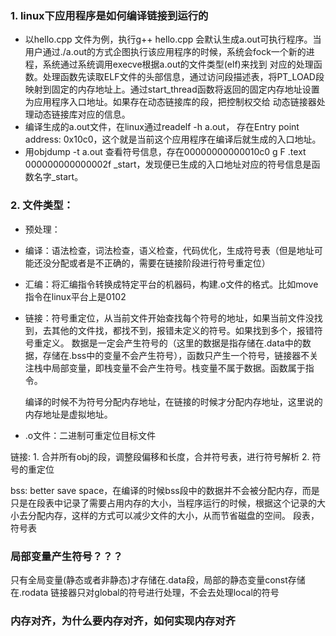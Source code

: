 ### 1. linux下应用程序是如何编译链接到运行的
* 以hello.cpp 文件为例，执行g++ hello.cpp 会默认生成a.out可执行程序。当用户通过./a.out的方式企图执行该应用程序的时候，系统会fock一个新的进程，系统通过系统调用execve根据a.out的文件类型(elf)来找到
对应的处理函数。处理函数先读取ELF文件的头部信息，通过访问段描述表，将PT_LOAD段映射到固定的内存地址上。通过start_thread函数将返回的固定内存地址设置为应用程序入口地址。如果存在动态链接库的段，把控制权交给
动态链接器处理动态链接库对应的信息。
* 编译生成的a.out文件，在linux通过readelf -h a.out， 存在Entry point address:               0x10c0，这个就是当前这个应用程序在编译后就生成的入口地址。
* 用objdump -t a.out 查看符号信息，存在00000000000010c0 g     F .text  000000000000002f              _start，发现便已生成的入口地址对应的符号信息是函数名字_start。

### 2. 文件类型：
* 预处理：
* 编译：语法检查，词法检查，语义检查，代码优化，生成符号表（但是地址可能还没分配或者是不正确的，需要在链接阶段进行符号重定位）
* 汇编：将汇编指令转换成特定平台的机器码，构建.o文件的格式。比如move指令在linux平台上是0102
* 链接：符号重定位，从当前文件开始查找每个符号的地址，如果当前文件没找到，去其他的文件找，都找不到，报错未定义的符号。如果找到多个，报错符号重定义。
数据是一定会产生符号的（这里的数据是指存储在.data中的数据，存储在.bss中的变量不会产生符号），函数只产生一个符号，链接器不关注栈中局部变量，即栈变量不会产生符号。栈变量不属于数据。函数属于指令。

  编译的时候不为符号分配内存地址，在链接的时候才分配内存地址，这里说的内存地址是虚拟地址。
* .o文件：二进制可重定位目标文件

链接:   1. 合并所有obj的段，调整段偏移和长度，合并符号表，进行符号解析
        2. 符号的重定位

bss: better save space，在编译的时候bss段中的数据并不会被分配内存，而是只是在段表中记录了需要占用内存的大小，当程序运行的时候，根据这个记录的大小去分配内存，这样的方式可以减少文件的大小，从而节省磁盘的空间。
段表，符号表
### 局部变量产生符号？？？

只有全局变量(静态或者非静态)才存储在.data段，局部的静态变量const存储在.rodata
链接器只对global的符号进行处理，不会去处理local的符号

### 内存对齐，为什么要内存对齐，如何实现内存对齐
